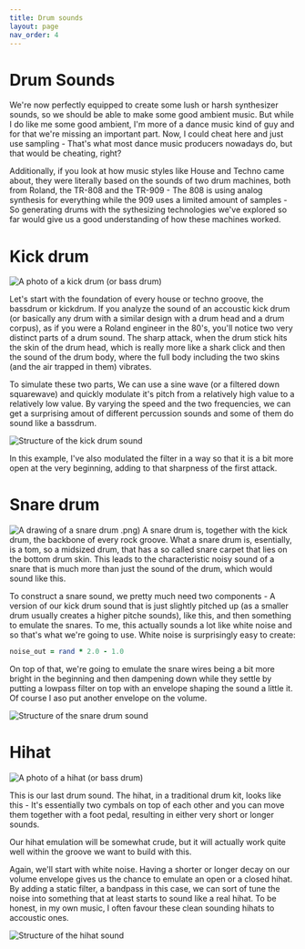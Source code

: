 ```yaml
---
title: Drum sounds
layout: page
nav_order: 4
---
```

# Drum Sounds

We're now perfectly equipped to create some lush or harsh synthesizer sounds, so we should be able to make some good ambient music. But while I do like me some good ambient, I'm more of a dance music kind of guy and for that we're missing an important part. Now, I could cheat here and just use sampling - That's what most dance music producers nowadays do, but that would be cheating, right?

Additionally, if you look at how music styles like House and Techno came about, they were literally based on the sounds of two drum machines, both from Roland, the TR-808 and the TR-909 - The 808 is using analog synthesis for everything while the 909 uses a limited amount of samples - So generating drums with the sythesizing technologies we've explored so far would give us a good understanding of how these machines worked.

# Kick drum

![A photo of a kick drum (or bass drum)](images/kickdrum.jpg)

Let's start with the foundation of every house or techno groove, the bassdrum or kickdrum. If you analyze the sound of an accoustic kick drum (or basically any drum with a similar design with a drum head and a drum corpus), as if you were a Roland engineer in the 80's, you'll notice two very distinct parts of a drum sound. The sharp attack, when the drum stick hits the skin of the drum head, which is really more like a shark click and then the sound of the drum body, where the full body including the two skins (and the air trapped in them) vibrates.

To simulate these two parts, We can use a sine wave (or a filtered down squarewave) and quickly modulate it's pitch from a relatively high value to a relatively low value. By varying the speed and the two frequencies, we can get a surprising amout of different percussion sounds and some of them do sound like a bassdrum.

![Structure of the kick drum sound](images/kickdrum.png)

In this example, I've also modulated the filter in a way so that it is a bit more open at the very beginning, adding to that sharpness of the first attack.

# Snare drum

![A drawing of a snare drum](images/snaredrum.png)
.png)
A snare drum is, together with the kick drum, the backbone of every rock groove. What a snare drum is, esentially, is a tom, so a midsized drum, that has a so called snare carpet that lies on the bottom drum skin. This leads to the characteristic noisy sound of a snare that is much more than just the sound of the drum, which would sound like this.

To construct a snare sound, we pretty much need two components - A version of our kick drum sound that is just slightly pitched up (as a smaller drum usually creates a higher pitche sounds), like this, and then something to emulate the snares. To me, this actually sounds a lot like white noise and so that's what we're going to use. White noise is surprisingly easy to create:

```ruby
noise_out = rand * 2.0 - 1.0
```

On top of that, we're going to emulate the snare wires being a bit more bright in the beginning and then dampening down while they settle by putting a lowpass filter on top with an envelope shaping the sound a little it. Of course I aso put another envelope on the volume.

![Structure of the snare drum sound](images/snare_drum.png)


# Hihat

![A photo of a hihat (or bass drum)](images/hihat.jpg)

This is our last drum sound. The hihat, in a traditional drum kit, looks like this - It's essentially two cymbals on top of each other and you can move them together with a foot pedal, resulting in either very short or longer sounds.

Our hihat emulation will be somewhat crude, but it will actually work quite well within the groove we want to build with this.

Again, we'll start with white noise. Having a shorter or longer decay on our volume envelope gives us the chance to emulate an open or a closed hihat. By adding a static filter, a bandpass in this case, we can sort of tune the noise into something that at least starts to sound like a real hihat. To be honest, in my own music, I often favour these clean sounding hihats to accoustic ones.

![Structure of the hihat sound](images/hihat.png)
